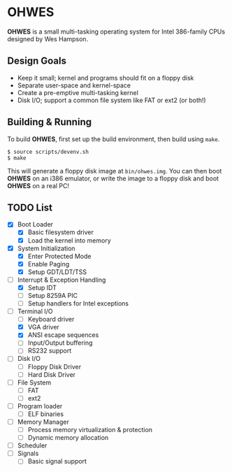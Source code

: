 # OHWES
**OHWES** is a small multi-tasking operating system for Intel 386-family CPUs
designed by Wes Hampson.

## Design Goals
- Keep it small; kernel and programs should fit on a floppy disk
- Separate user-space and kernel-space
- Create a pre-emptive multi-tasking kernel
- Disk I/O; support a common file system like FAT or ext2 (or both!)

## Building & Running
To build **OHWES**, first set up the build environment, then build using `make`.
```
$ source scripts/devenv.sh
$ make
```
This will generate a floppy disk image at `bin/ohwes.img`. You can then boot
**OHWES** on an i386 emulator, or write the image to a floppy disk and boot
**OHWES** on a real PC!

## TODO List
- [x] Boot Loader
    - [x] Basic filesystem driver
    - [x] Load the kernel into memory
- [x] System Initialization
    - [x] Enter Protected Mode
    - [x] Enable Paging
    - [x] Setup GDT/LDT/TSS
- [ ] Interrupt & Exception Handling
    - [x] Setup IDT
    - [ ] Setup 8259A PIC
    - [ ] Setup handlers for Intel exceptions
- [ ] Terminal I/O
    - [ ] Keyboard driver
    - [x] VGA driver
    - [x] ANSI escape sequences
    - [ ] Input/Output buffering
    - [ ] RS232 support
- [ ] Disk I/O
    - [ ] Floppy Disk Driver
    - [ ] Hard Disk Driver
- [ ] File System
    - [ ] FAT
    - [ ] ext2
- [ ] Program loader
    - [ ] ELF binaries
- [ ] Memory Manager
    - [ ] Process memory virtualization & protection
    - [ ] Dynamic memory allocation
- [ ] Scheduler
- [ ] Signals
    - [ ] Basic signal support
